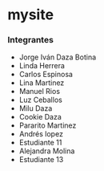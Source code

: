 # mysite
### Integrantes
- Jorge Iván Daza Botina
- Linda Herrera
- Carlos Espinosa
- Lina Martinez
- Manuel Rios
- Luz Ceballos
- Milu Daza
- Cookie Daza
- Pararito Martinez
- Andrés lopez
- Estudiante 11
- Alejandra Molina
- Estudiante 13

